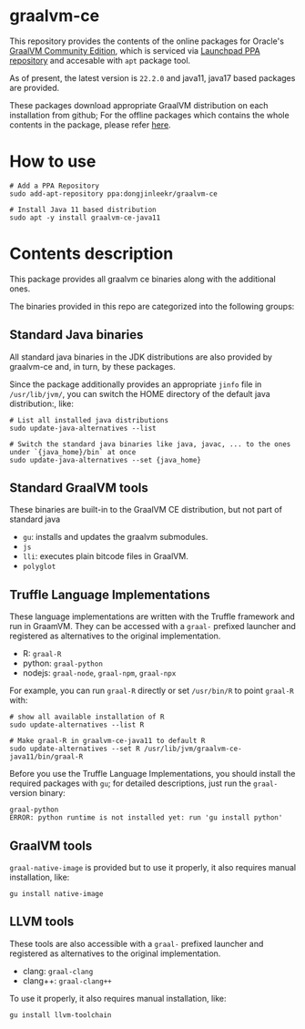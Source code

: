 graalvm-ce
=====

This repository provides the contents of the online packages for Oracle's [GraalVM Community Edition](https://github.com/oracle/graal), which is serviced via [Launchpad PPA repository](https://launchpad.net/graalvm-ce) and accesable with `apt` package tool.

As of present, the latest version is `22.2.0` and java11, java17 based packages are provided.

These packages download appropriate GraalVM distribution on each installation from github; For the offline packages which contains the whole contents in the package, please refer [here](https://github.com/dongjinleekr/graalvm-ce-deb).

# How to use

```
# Add a PPA Repository
sudo add-apt-repository ppa:dongjinleekr/graalvm-ce

# Install Java 11 based distribution
sudo apt -y install graalvm-ce-java11
```

# Contents description

This package provides all graalvm ce binaries along with the additional ones.

The binaries provided in this repo are categorized into the following groups:

## Standard Java binaries

All standard java binaries in the JDK distributions are also provided by graalvm-ce and, in turn, by these packages.

Since the package additionally provides an appropriate `jinfo` file in `/usr/lib/jvm/`, you can switch the HOME directory of the default java distribution:, like:

```
# List all installed java distributions
sudo update-java-alternatives --list

# Switch the standard java binaries like java, javac, ... to the ones under `{java_home}/bin` at once
sudo update-java-alternatives --set {java_home}
```

## Standard GraalVM tools

These binaries are built-in to the GraalVM CE distribution, but not part of standard java

- `gu`: installs and updates the graalvm submodules.
- `js`
- `lli`: executes plain bitcode files in GraalVM.
- `polyglot`

## Truffle Language Implementations

These language implementations are written with the Truffle framework and run in GraamVM. They can be accessed with a `graal-` prefixed launcher and registered as alternatives to the original implementation.

- R: `graal-R`
- python: `graal-python`
- nodejs: `graal-node`, `graal-npm`, `graal-npx`

For example, you can run `graal-R` directly or set `/usr/bin/R` to point `graal-R` with:

```
# show all available installation of R
sudo update-alternatives --list R

# Make graal-R in graalvm-ce-java11 to default R
sudo update-alternatives --set R /usr/lib/jvm/graalvm-ce-java11/bin/graal-R
```

Before you use the Truffle Language Implementations, you should install the required packages with `gu`; for detailed descriptions, just run the `graal-` version binary:

```
graal-python
ERROR: python runtime is not installed yet: run 'gu install python'
```

## GraalVM tools

`graal-native-image` is provided but to use it properly, it also requires manual installation, like:

```
gu install native-image
```

## LLVM tools

These tools are also accessible with a `graal-` prefixed launcher and registered as alternatives to the original implementation.

- clang: `graal-clang`
- clang++: `graal-clang++`

To use it properly, it also requires manual installation, like:

```
gu install llvm-toolchain
```

